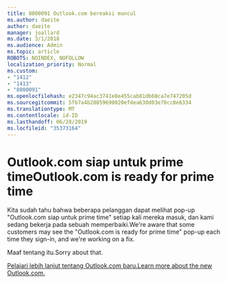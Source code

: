 ```yaml
---
title: 8000091 Outlook.com bereaksi muncul
ms.author: daeite
author: daeite
manager: joallard
ms.date: 3/1/2018
ms.audience: Admin
ms.topic: article
ROBOTS: NOINDEX, NOFOLLOW
localization_priority: Normal
ms.custom:
- "1412"
- "1413"
- "8000091"
ms.openlocfilehash: e2347c94ac3741e8e455cab81db68ca7e747205d
ms.sourcegitcommit: 5fb7a4b28859690020efdea630d03e70cc0e6334
ms.translationtype: MT
ms.contentlocale: id-ID
ms.lasthandoff: 06/28/2019
ms.locfileid: "35373164"
---
```

# <a name="outlookcom-is-ready-for-prime-time"></a><span data-ttu-id="e1899-102">Outlook.com siap untuk prime time</span><span class="sxs-lookup"><span data-stu-id="e1899-102">Outlook.com is ready for prime time</span></span>

<span data-ttu-id="e1899-103">Kita sudah tahu bahwa beberapa pelanggan dapat melihat pop-up "Outlook.com siap untuk prime time" setiap kali mereka masuk, dan kami sedang bekerja pada sebuah memperbaiki.</span><span class="sxs-lookup"><span data-stu-id="e1899-103">We're aware that some customers may see the "Outlook.com is ready for prime time" pop-up each time they sign-in, and we're working on a fix.</span></span>

<span data-ttu-id="e1899-104">Maaf tentang itu.</span><span class="sxs-lookup"><span data-stu-id="e1899-104">Sorry about that.</span></span>

[<span data-ttu-id="e1899-105">Pelajari lebih lanjut tentang Outlook.com baru.</span><span class="sxs-lookup"><span data-stu-id="e1899-105">Learn more about the new Outlook.com.</span></span>](https://go.microsoft.com/fwlink/p/?linkid=2001300)